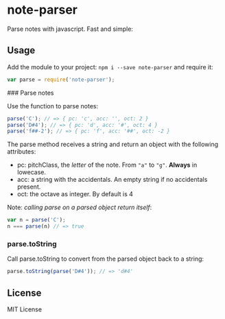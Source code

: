 # note-parser

Parse notes with javascript. Fast and simple:

## Usage

Add the module to your project: `npm i --save note-parser` and require it:
```js
var parse = require('note-parser');
```

### Parse notes

Use the function to parse notes:

```js
parse('C'); // => { pc: 'c', acc: '', oct: 2 }
parse('D#4'); // => { pc: 'd', acc: '#', oct: 4 }
parse('f##-2'); // => { pc: 'f', acc: '##', oct: -2 }
```

The parse method receives a string and return an object with the following
attributes:
- pc: pitchClass, the _letter_ of the note. From `"a"` to `"g"`. __Always__ in lowecase.
- acc: a string with the accidentals. An empty string if no accidentals present.
- oct: the octave as integer. By default is 4

Note: _calling parse on a parsed object return itself_:

```js
var n = parse('C');
n === parse(n) // => true
```

### parse.toString

Call parse.toString to convert from the parsed object back to a string:

```js
parse.toString(parse('D#4')); // => 'd#4'
```

## License

MIT License
